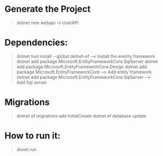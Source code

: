 # Generate the Project

> dotnet new webapi -n UserAPI

# Dependencies:

> dotnet tool install --global dotnet-ef --> Install the enetity framework
> dotnet add package Microsoft.EntityFrameworkCore.SqlServer
> dotnet add package Microsoft.EntityFrameworkCore.Design
> dotnet add package Microsoft.EntityFrameworkCore --> Add entity framework
> dotnet add package Microsoft.EntityFrameworkCore.SqlServer --> Add Sql server

# Migrations

> dotnet ef migrations add InitialCreate
> dotnet ef database update

# How to run it:

> donet run
